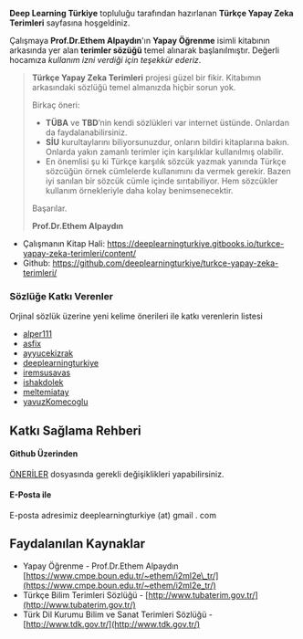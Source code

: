 **Deep Learning Türkiye** topluluğu tarafından hazırlanan **Türkçe Yapay Zeka Terimleri** sayfasına hoşgeldiniz.

Çalışmaya **Prof.Dr.Ethem Alpaydın**'ın **Yapay Öğrenme** isimli kitabının arkasında yer alan **terimler sözüğü** temel alınarak başlanılmıştır. Değerli hocamıza _kullanım izni verdiği için_ _teşekkür ederiz_.

> **Türkçe Yapay Zeka Terimleri** projesi güzel bir fikir. Kitabımın arkasındaki sözlüğü temel almanızda hiçbir sorun yok. 
>
>Birkaç öneri:
>
>- **TÜBA** ve **TBD**’nin kendi sözlükleri var internet üstünde. Onlardan da faydalanabilirsiniz.
>- **SİU** kurultaylarını biliyorsunuzdur, onların bildiri kitaplarına bakın. Onlarda yakın zamanlı terimler için karşılıklar kullanılmış olabilir.
>- En önemlisi şu ki  Türkçe karşılık sözcük yazmak yanında Türkçe sözcüğün örnek cümlelerde kullanımını da vermek gerekir. Bazen iyi sanılan bir sözcük cümle içinde sırıtabiliyor. Hem sözcükler kullanım örnekleriyle daha kolay benimsenecektir.
>
>Başarılar.
>
>**Prof.Dr.Ethem Alpaydın**

* Çalışmanın Kitap Hali: https://deeplearningturkiye.gitbooks.io/turkce-yapay-zeka-terimleri/content/
* Github: https://github.com/deeplearningturkiye/turkce-yapay-zeka-terimleri/

### Sözlüğe Katkı Verenler
Orjinal sözlük üzerine yeni kelime önerileri ile katkı verenlerin listesi
- [alper111](https://github.com/alper111)
- [asfix](https://github.com/asfix)
- [ayyucekizrak](https://github.com/ayyucekizrak)
- [deeplearningturkiye](https://github.com/deeplearningturkiye)
- [iremsusavas](https://github.com/iremsusavas)
- [ishakdolek](https://github.com/ishakdolek)
- [meltemiatay](https://github.com/meltemiatay)
- [yavuzKomecoglu](https://github.com/yavuzKomecoglu)


## Katkı Sağlama Rehberi
#### Github Üzerinden
[ÖNERİLER](https://github.com/deeplearningturkiye/turkce-yapay-zeka-terimleri/blob/master/oneriler.md) dosyasında gerekli değişiklikleri yapabilirsiniz.

#### E-Posta ile
E-posta adresimiz deeplearningturkiye (at) gmail . com

## Faydalanılan Kaynaklar

* Yapay Öğrenme - Prof.Dr.Ethem Alpaydın [https://www.cmpe.boun.edu.tr/~ethem/i2ml2e\_tr/](https://www.cmpe.boun.edu.tr/~ethem/i2ml2e_tr/)
* Türkçe Bilim Terimleri Sözlüğü - [http://www.tubaterim.gov.tr/](http://www.tubaterim.gov.tr/)
* Türk Dil Kurumu Bilim ve Sanat Terimleri Sözlüğü - [http://www.tdk.gov.tr/](http://www.tdk.gov.tr/)



